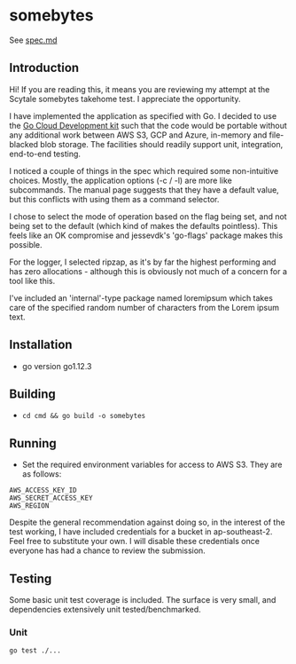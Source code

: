 # somebytes

See [spec.md](spec.md)

## Introduction

Hi! If you are reading this, it means you are reviewing my attempt at the Scytale somebytes takehome test. I appreciate the opportunity.

I have implemented the application as specified with Go. I decided to use the [Go
Cloud Development kit](https://gocloud.dev/) such that the code would be portable without any additional work between
AWS S3, GCP and Azure, in-memory and file-blacked blob storage. The facilities should readily support unit, integration, end-to-end testing.

I noticed a couple of things in the spec which required some non-intuitive choices. Mostly, the application options (-c / -l) are more like subcommands. The manual page suggests that they have a default value, but this conflicts with using them as a command selector.

I chose to select the mode of operation based on the flag being set, and not being set to the default (which kind of makes the defaults pointless). This feels like an OK compromise and jessevdk's 'go-flags' package makes this possible.

For the logger, I selected ripzap, as it's by far the highest performing and has zero allocations - although this is obviously not much of a concern for a tool like this.

I've included an 'internal'-type package named loremipsum which takes care of the specified random number of characters from the Lorem ipsum text.

## Installation

- go version go1.12.3

## Building

- `cd cmd && go build -o somebytes`

## Running
- Set the required environment variables for access to AWS S3. They are as follows:
```
AWS_ACCESS_KEY_ID
AWS_SECRET_ACCESS_KEY
AWS_REGION
```

Despite the general recommendation against doing so, in the interest of the test working, I have included credentials for a bucket in ap-southeast-2. Feel free to substitute your own. I will disable these credentials once everyone has had a chance to review the submission.

## Testing
Some basic unit test coverage is included. The surface is very small, and dependencies extensively unit tested/benchmarked.

### Unit
`go test ./...`
